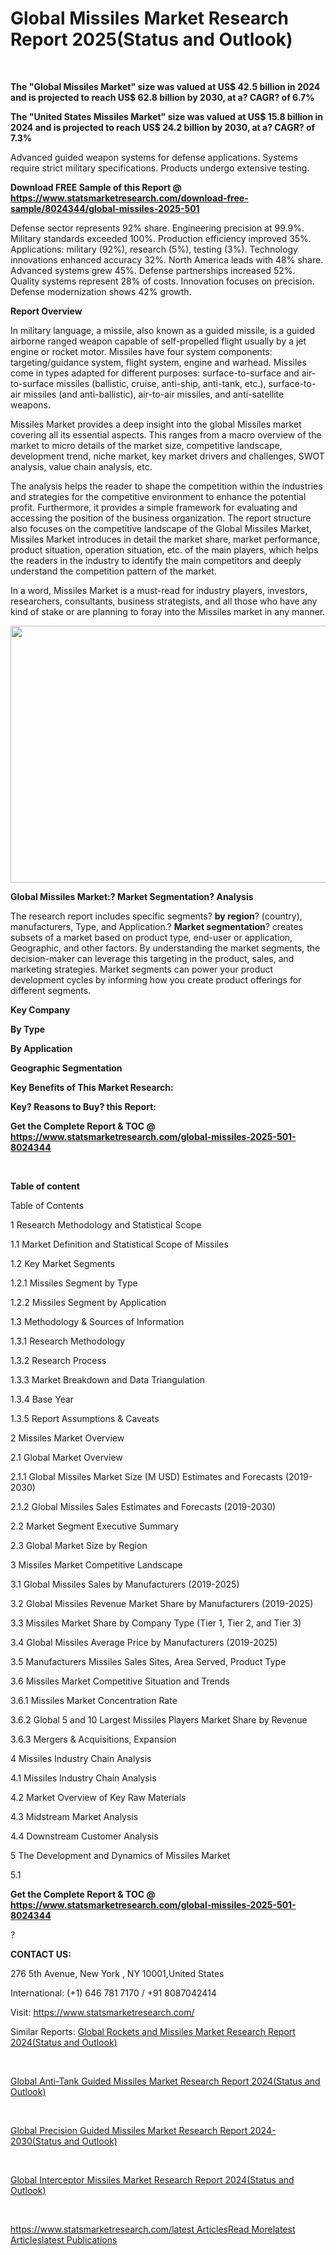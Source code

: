 <h1>Global Missiles Market Research Report 2025(Status and Outlook)</h1><br/><p><strong>The "Global Missiles Market" size was valued at US$ 42.5 billion in 2024 and is projected to reach US$ 62.8 billion by 2030, at a? <strong>CAGR</strong>? of 6.7%</strong></p>
 
 
 
 <p><strong>The "United States Missiles Market" size was valued at US$ 15.8 billion in 2024 and is projected to reach US$ 24.2 billion by 2030, at a? <strong>CAGR</strong>? of 7.3%</strong></p>
 
 
 
 <p>Advanced guided weapon systems for defense applications. Systems require strict military specifications. Products undergo extensive testing.</p>
 
 
 
 <p><strong>Download FREE Sample of this Report @ <a href="https://www.statsmarketresearch.com/download-free-sample/8024344/global-missiles-2025-501">https://www.statsmarketresearch.com/download-free-sample/8024344/global-missiles-2025-501</a></strong></p>
 
 
 
 <p>Defense sector represents 92% share. Engineering precision at 99.9%. Military standards exceeded 100%. Production efficiency improved 35%. Applications: military (92%), research (5%), testing (3%). Technology innovations enhanced accuracy 32%. North America leads with 48% share. Advanced systems grew 45%. Defense partnerships increased 52%. Quality systems represent 28% of costs. Innovation focuses on precision. Defense modernization shows 42% growth.</p>
 
 
 
 <p><strong>Report Overview</strong></p>
 
 
 
 <p>In military language, a missile, also known as a guided missile, is a guided airborne ranged weapon capable of self-propelled flight usually by a jet engine or rocket motor. Missiles have four system components: targeting/guidance system, flight system, engine and warhead. Missiles come in types adapted for different purposes: surface-to-surface and air-to-surface missiles (ballistic, cruise, anti-ship, anti-tank, etc.), surface-to-air missiles (and anti-ballistic), air-to-air missiles, and anti-satellite weapons.</p>
 
 
 
 <p>Missiles Market provides a deep insight into the global Missiles market covering all its essential aspects. This ranges from a macro overview of the market to micro details of the market size, competitive landscape, development trend, niche market, key market drivers and challenges, SWOT analysis, value chain analysis, etc.</p>
 
 
 
 <p>The analysis helps the reader to shape the competition within the industries and strategies for the competitive environment to enhance the potential profit. Furthermore, it provides a simple framework for evaluating and accessing the position of the business organization. The report structure also focuses on the competitive landscape of the Global Missiles Market, Missiles Market introduces in detail the market share, market performance, product situation, operation situation, etc. of the main players, which helps the readers in the industry to identify the main competitors and deeply understand the competition pattern of the market.</p>
 
 
 
 <p>In a word, Missiles Market is a must-read for industry players, investors, researchers, consultants, business strategists, and all those who have any kind of stake or are planning to foray into the Missiles market in any manner.</p>
 
 
 
 <p><img alt="" src="https://www.24marketreports.com/assets/report-images/MissilesMarket.jpg" style="height:411px; width:731px" /></p>
 
 
 
 <p><strong>Global Missiles Market:? Market Segmentation? Analysis</strong></p>
 
 
 
 <p>The research report includes specific segments? <strong>by region</strong>? (country), manufacturers, Type, and Application.? <strong>Market segmentation</strong>? creates subsets of a market based on product type, end-user or application, Geographic, and other factors. By understanding the market segments, the decision-maker can leverage this targeting in the product, sales, and marketing strategies. Market segments can power your product development cycles by informing how you create product offerings for different segments.</p>
 
 
 
 <p><strong>Key Company</strong></p>
 
 
 
 <p><strong>By Type</strong></p>
 
 
 
 <p><strong><strong>By Application</strong></strong></p>
 
 
 
 <p><strong>Geographic Segmentation</strong></p>
 
 
 
 <p><strong>Key Benefits of This Market Research:</strong></p>
 
 
 
 <p><strong>Key? <strong>Reasons to Buy</strong>? this Report:</strong></p>
 
 
 
 <div><b>Get the Complete Report & TOC @ <a href="https://www.statsmarketresearch.com/global-missiles-2025-501-8024344">https://www.statsmarketresearch.com/global-missiles-2025-501-8024344</a></b></div>
 
 
 
 <p><br />
 
 <b>Table of content</b></p>
 
 
 
 <p>Table of Contents<br />
 
 1 Research Methodology and Statistical Scope<br />
 
 1.1 Market Definition and Statistical Scope of Missiles<br />
 
 1.2 Key Market Segments<br />
 
 1.2.1 Missiles Segment by Type<br />
 
 1.2.2 Missiles Segment by Application<br />
 
 1.3 Methodology & Sources of Information<br />
 
 1.3.1 Research Methodology<br />
 
 1.3.2 Research Process<br />
 
 1.3.3 Market Breakdown and Data Triangulation<br />
 
 1.3.4 Base Year<br />
 
 1.3.5 Report Assumptions & Caveats<br />
 
 2 Missiles Market Overview<br />
 
 2.1 Global Market Overview<br />
 
 2.1.1 Global Missiles Market Size (M USD) Estimates and Forecasts (2019-2030)<br />
 
 2.1.2 Global Missiles Sales Estimates and Forecasts (2019-2030)<br />
 
 2.2 Market Segment Executive Summary<br />
 
 2.3 Global Market Size by Region<br />
 
 3 Missiles Market Competitive Landscape<br />
 
 3.1 Global Missiles Sales by Manufacturers (2019-2025)<br />
 
 3.2 Global Missiles Revenue Market Share by Manufacturers (2019-2025)<br />
 
 3.3 Missiles Market Share by Company Type (Tier 1, Tier 2, and Tier 3)<br />
 
 3.4 Global Missiles Average Price by Manufacturers (2019-2025)<br />
 
 3.5 Manufacturers Missiles Sales Sites, Area Served, Product Type<br />
 
 3.6 Missiles Market Competitive Situation and Trends<br />
 
 3.6.1 Missiles Market Concentration Rate<br />
 
 3.6.2 Global 5 and 10 Largest Missiles Players Market Share by Revenue<br />
 
 3.6.3 Mergers & Acquisitions, Expansion<br />
 
 4 Missiles Industry Chain Analysis<br />
 
 4.1 Missiles Industry Chain Analysis<br />
 
 4.2 Market Overview of Key Raw Materials<br />
 
 4.3 Midstream Market Analysis<br />
 
 4.4 Downstream Customer Analysis<br />
 
 5 The Development and Dynamics of Missiles Market<br />
 
 5.1</p>
 
 
 
 <div><b>Get the Complete Report & TOC @ <a href="https://www.statsmarketresearch.com/global-missiles-2025-501-8024344">https://www.statsmarketresearch.com/global-missiles-2025-501-8024344</a></b></div>
 
 
 
 <p>? </p>
 
 
 
 <p><b>CONTACT US:</b><br />
 
 276 5th Avenue, New York , NY 10001,United States<br />
 
 International: (+1) 646 781 7170 / +91 8087042414<br />
 
 Visit: <a href="https://www.statsmarketresearch.com/">https://www.statsmarketresearch.com/</a><br />
 
 Similar Reports: <a href="https://www.statsmarketresearch.com/global-missiles-2025-501-8024344">Global Rockets and Missiles Market Research Report 2024(Status and Outlook)</a><br />
 
 <br />
 
 <a href="https://www.statsmarketresearch.com/global-missiles-2025-501-8024344">Global Anti-Tank Guided Missiles Market Research Report 2024(Status and Outlook)</a><br />
 
 <br />
 
 <a href="https://www.statsmarketresearch.com/global-missiles-2025-501-8024344">Global Precision Guided Missiles Market Research Report 2024-2030(Status and Outlook)</a><br />
 
 <br />
 
 <a href="https://www.statsmarketresearch.com/global-missiles-2025-501-8024344">Global Interceptor Missiles Market Research Report 2024(Status and Outlook)</a><br />
 
 <br />
 
 <a href="https://gyeongbokgung.com">https://www.statsmarketresearch.com/</a><a href="https://hallyeomaritime.com">latest Articles</a><a href="https://jingwansa.com">Read More</a><a href="https://nguoiviet.jp/">latest Articles</a><a href="https://www.intelmarketresearch.com/">latest Publications</a></p>
